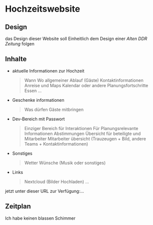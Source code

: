 # Hochzeitswebsite

## Design
das Design dieser Website soll Einheitlich dem Design einer *Alten DDR Zeitung* folgen

## Inhalte
- aktuelle Informationen zur Hochzeit
	> Wann
	> Wo
	> allgemeiner Ablauf
	> (Gäste)
	> Kontaktinformationen
	> Anreise und Maps
	> Kalendar oder andere Planungsfortschritte
	> Essen ...
- Geschenke informationen 
	> Was dürfen Gäste mitbringen
- Dev-Bereich mit Passwort 
	> Einziger Bereich für Interaktionen
	> Für Planungsrelevante Informationen
	> Abstimmungen 
	> Übersicht für beteiligte und Mitarbeiter 
	> Mitarbeiter übersicht (Trauzeugen + Bild, andere Teams + Kontaktinformationen)
- Sonstiges
	> Wetter
	> Wünsche (Musik oder sonstiges)
- Links
	> Nextcloud (Bilder Hochladen)
	> ...

jetzt unter dieser URL zur Verfügung:...
## Zeitplan
Ich habe keinen blassen Schimmer
